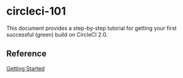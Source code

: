 # circleci-101

This document provides a step-by-step tutorial for getting your first successful (green) build on CircleCI 2.0.


## Reference

[Getting Started](https://circleci.com/docs/2.0/getting-started/)
